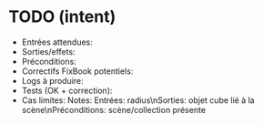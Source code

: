 ﻿# TODO (intent)
- Entrées attendues:
- Sorties/effets:
- Préconditions:
- Correctifs FixBook potentiels:
- Logs à produire:
- Tests (OK + correction):
- Cas limites:
Notes: Entrées: radius\nSorties: objet cube lié à la scène\nPréconditions: scène/collection présente

